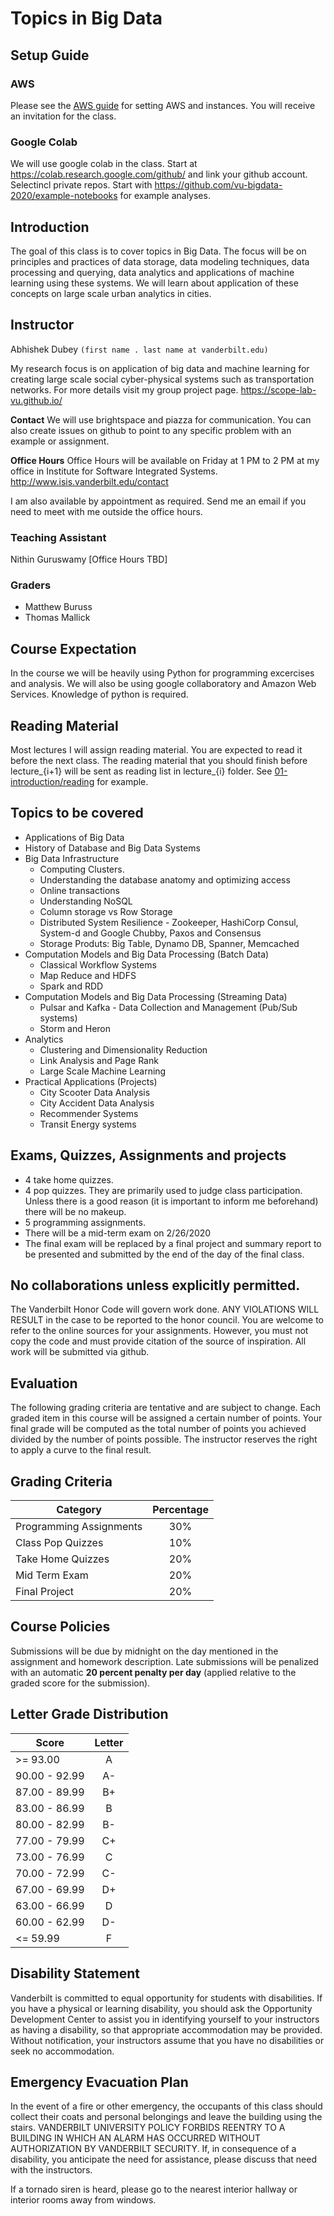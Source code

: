 # Topics in Big Data

## Setup Guide

### AWS

Please see the [AWS guide](00-aws-setup-guide) for setting AWS and instances. You will receive an invitation for the class.

### Google Colab

We will use google colab in the class. Start at https://colab.research.google.com/github/ and link your github account. Selectincl private repos. Start with https://github.com/vu-bigdata-2020/example-notebooks for example analyses.


## Introduction

The goal of this class is to cover topics in Big Data. The focus will be on principles and practices of data storage, data modeling techniques, data processing and querying, data analytics and applications of machine learning using these systems. We will learn about application of these concepts on large scale urban analytics in cities. 

## Instructor

Abhishek Dubey `(first name . last name at vanderbilt.edu)`

My research focus is on application of big data and machine learning for creating large scale social cyber-physical systems such as transportation networks. For more details visit my group project page. https://scope-lab-vu.github.io/

**Contact** We will use brightspace and piazza for communication. You can also create issues on github to point to any specific problem with an example or assignment. 

**Office Hours** Office Hours will be available on Friday at 1 PM to 2 PM at my office in Institute for Software Integrated Systems. http://www.isis.vanderbilt.edu/contact

I am also available by appointment as required. Send me an email if you need to meet with me outside the office hours.

### Teaching Assistant 

Nithin Guruswamy [Office Hours TBD]

### Graders

- Matthew Buruss
- Thomas Mallick

## Course Expectation

In the course we will be heavily using Python for programming excercises and analysis. We will also be using google collaboratory and Amazon Web Services. Knowledge of python is required. 

## Reading Material
Most lectures I will assign reading material. You are expected to read it before the next class. The reading material that you should finish before lecture_{i+1} will be sent as reading list in lecture_{i} folder. See [01-introduction/reading](01-introduction/reading) for example.


## Topics to be covered
- Applications of Big Data
- History of Database and Big Data Systems
- Big Data Infrastructure
  - Computing Clusters. 
  - Understanding the database anatomy and optimizing access
  - Online transactions
  - Understanding NoSQL
  - Column storage vs Row Storage
  - Distributed System Resilience - Zookeeper, HashiCorp Consul, System-d and Google Chubby, Paxos and Consensus
  - Storage Produts: Big Table, Dynamo DB, Spanner, Memcached
- Computation Models and Big Data Processing (Batch Data)
  - Classical Workflow Systems
  - Map Reduce and HDFS
  - Spark and RDD
- Computation Models and Big Data Processing (Streaming Data)
  - Pulsar and Kafka - Data Collection and Management (Pub/Sub systems)
  - Storm and Heron
- Analytics
  - Clustering and Dimensionality Reduction
  - Link Analysis and Page Rank
  - Large Scale Machine Learning
- Practical Applications (Projects)
  - City Scooter Data Analysis 
  - City Accident Data Analysis
  - Recommender Systems
  - Transit Energy systems
  
 ## Exams, Quizzes, Assignments and projects
 
- 4 take home quizzes.
- 4 pop quizzes. They are primarily used to judge class participation. Unless there is a good reason (it is important to inform me beforehand) there will be no makeup. 
- 5 programming assignments. 
- There will be a mid-term exam on 2/26/2020
- The final exam will be replaced by a final project and summary report to be presented and submitted by the end of the day of the final class.  

## No collaborations unless explicitly permitted.

The Vanderbilt Honor Code will govern work done. ANY VIOLATIONS WILL RESULT in the case to be reported to the honor council. You are welcome to refer to the online sources for your assignments. However, you must not copy the code and must provide citation of the source of inspiration. All work will be submitted via github.

## Evaluation

The following grading criteria are tentative and are
subject to change. Each graded item in this course will be assigned a
certain number of points. Your final grade will be computed as the total
number of points you achieved divided by the number of points possible.
The instructor reserves the right to apply a curve to the final result.


## Grading Criteria

| Category        | Percentage  |
| ------------- |:-------------:| 
| Programming Assignments    | 30% | 
| Class Pop Quizzes    | 10% | 
| Take Home Quizzes          | 20% |
| Mid Term Exam | 20%|
| Final Project              | 20% |


## Course Policies

Submissions will be due by midnight on the day mentioned in the assignment and homework description. Late submissions will be penalized with an automatic **20 percent penalty per day** (applied relative to the graded score for the submission).

## Letter Grade Distribution

| Score        | Letter  |
| ------------- |:-------------:| 
| >= 93.00    |   A      |
| 90.00 - 92.99  |  A-   |
| 87.00 - 89.99 | B+     |
| 83.00 - 86.99  | B     |
| 80.00 - 82.99  | B-     |
| 77.00 - 79.99  | C+  |
| 73.00 - 76.99  | C  |
| 70.00 - 72.99  | C-  |
| 67.00 - 69.99  | D+  |
| 63.00 - 66.99  | D  |
| 60.00 - 62.99  | D-  |
| <= 59.99   |  F  |


## Disability Statement

Vanderbilt is committed to equal opportunity
for students with disabilities. If you have a physical or learning
disability, you should ask the Opportunity Development Center to assist
you in identifying yourself to your instructors as having a disability,
so that appropriate accommodation may be provided. Without notification,
your instructors assume that you have no disabilities or seek no
accommodation.

## Emergency Evacuation Plan

 In the event of a fire or other emergency,
the occupants of this class should collect their coats and personal
belongings and leave the building using the stairs. VANDERBILT
UNIVERSITY POLICY FORBIDS REENTRY TO A BUILDING IN WHICH AN ALARM HAS
OCCURRED WITHOUT AUTHORIZATION BY VANDERBILT SECURITY. If, in
consequence of a disability, you anticipate the need for assistance,
please discuss that need with the instructors.

If a tornado siren is heard, please go to the nearest interior hallway or interior rooms away from windows.
